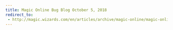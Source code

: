 ```yaml
---
title: Magic Online Bug Blog October 5, 2018
redirect_to:
 - http://magic.wizards.com/en/articles/archive/magic-online/magic-online-bug-blog-october-5-2018-2018-10-05
---
```


